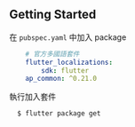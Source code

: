 ## Getting Started

在 `pubspec.yaml` 中加入 package

```yaml
    # 官方多國語套件
    flutter_localizations:
        sdk: flutter
    ap_common: ^0.21.0
```

執行加入套件

```bash
  $ flutter package get
```
